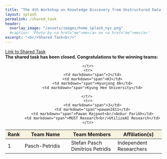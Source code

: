 ```yaml
---
title: "The 4th Workshop on Knowledge Discovery from Unstructured Data in Financial Services"
layout: splash
permalink: /shared_task
header:
  overlay_image: "/assets/images/home_splash_nyc.png"
  #caption: 'Photo by <a href="me">me</a> on <a href="me">me</a>'
excerpt: "<br/>Shared Task<br/>"
---
```

<a href="https://refind-re.github.io/">Link to Shared Task</a><br/>
**The shared task has been closed. Congratulations to the winning teams:**
<center>
<table>
	<colgroup>
    	<col width="10%">
    	<col width="30%">
    	<col width="30%">
        <col width="30%">
	</colgroup>
	<thead>
	<tr bgcolor="#f7f1df">
        <th markdown="span">Rank</th>
        <th markdown="span">Team Name</th>
        <th markdown="span">Team Members</th>
        <th markdown="span">Affiliation(s)</th>
    	</tr>
	</thead>
<tbody>
	    <tr>
	        <td markdown="span">1</td>
	        <td markdown="span">Pasch-Petridis</td>
	        <td markdown="span">Stefan Pasch <br/>
	                            Dimitrios Petridis</td>
	        <td markdown="span">Independent Researchers</td>
	        
	    </tr>
	    <tr>
	        <td markdown="span">2</td>
	        <td markdown="span">HJ</td>
	        <td markdown="span">Hyunjong Ok</td>
	        <td markdown="span">Kyung Hee University</td>
	        
	    </tr> 
	    <tr>
	        <td markdown="span">3</td>
	        <td markdown="span">pawan2411</td>
	        <td markdown="span">Pawan Rajpoot<br/>Ankur Parikh</td>
	        <td markdown="span">MUST Research<br/>UtilizeAI Research</td>
	    </tr>
</tbody>
</table>
</center>


